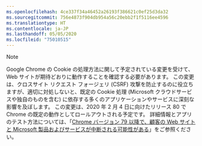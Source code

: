 ```yaml
---
ms.openlocfilehash: 4ce337f34a46452a26193f386621c0ef25d3da32
ms.sourcegitcommit: 756e4873f904db954a56c20ebb2f1f5116ee4596
ms.translationtype: HT
ms.contentlocale: ja-JP
ms.lasthandoff: 05/05/2020
ms.locfileid: "75010515"
---
```

> [!NOTE] 
> Google Chrome の Cookie の処理方法に関して予定されている変更を受けて、Web サイトが期待どおりに動作することを確認する必要があります。 この変更は、クロスサイト リクエスト フォージェリ (CSRF) 攻撃を防止するのに役立ちますが、適切に対処しないと、既定の Cookie 処理 (Microsoft クラウドサービスや独自のものを含む) に依存する多くのアプリケーションやサービスに深刻な影響を及ぼします。 この変更は、2020 年 2 月 4 日に向けたリリース 80 で Chrome の既定の動作としてロールアウトされる予定です。 詳細情報とアプリのテスト方法については、「[Chrome バージョン 79 以降で、顧客の Web サイトと Microsoft 製品およびサービスが中断される可能性がある](https://support.microsoft.com/help/4522904/potential-disruption-to-customer-websites-in-latest-chrome)」をご参照ください。